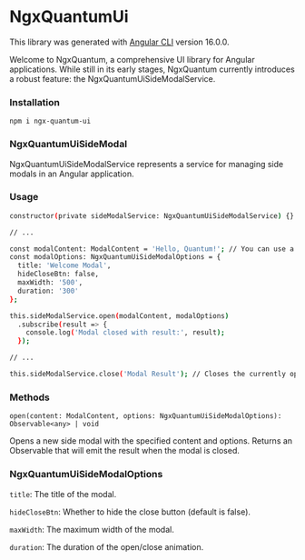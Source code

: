 # NgxQuantumUi

This library was generated with [Angular CLI](https://github.com/angular/angular-cli) version 16.0.0.

Welcome to NgxQuantum, a comprehensive UI library for Angular applications. While still in its early stages, NgxQuantum currently introduces a robust feature: the NgxQuantumUiSideModalService.

### Installation

```
npm i ngx-quantum-ui
```

### NgxQuantumUiSideModal
NgxQuantumUiSideModalService represents a service for managing side modals in an Angular application.
### Usage

```bash
constructor(private sideModalService: NgxQuantumUiSideModalService) {}

// ...

const modalContent: ModalContent = 'Hello, Quantum!'; // You can use a string, TemplateRef, or a Component type as modal content
const modalOptions: NgxQuantumUiSideModalOptions = {
  title: 'Welcome Modal',
  hideCloseBtn: false,
  maxWidth: '500',
  duration: '300'
};

this.sideModalService.open(modalContent, modalOptions)
  .subscribe(result => {
    console.log('Modal closed with result:', result);
  });

// ...

this.sideModalService.close('Modal Result'); // Closes the currently open modal with an optional result
```

### Methods
```
open(content: ModalContent, options: NgxQuantumUiSideModalOptions): Observable<any> | void
```
Opens a new side modal with the specified content and options. Returns an Observable that will emit the result when the modal is closed.

### NgxQuantumUiSideModalOptions

`title`: The title of the modal.

`hideCloseBtn`: Whether to hide the close button (default is false).

`maxWidth`: The maximum width of the modal.

`duration`: The duration of the open/close animation.
